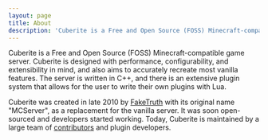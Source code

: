 ```yaml
---
layout: page
title: About
description: 'Cuberite is a Free and Open Source (FOSS) Minecraft-compatible game server. It is designed with performance, configurability, and extensibility in mind.'
---
```

Cuberite is a Free and Open Source (FOSS) Minecraft-compatible game server. Cuberite is designed with performance, configurability, and extensibility in mind, and also aims to accurately recreate most vanilla features. The server is written in C++, and there is an extensive plugin system that allows for the user to write their own plugins with Lua.

Cuberite was created in late 2010 by [FakeTruth](https://github.com/faketruth) with its original name "MCServer", as a replacement for the vanilla server. It was soon open-sourced and developers started working. Today, Cuberite is maintained by a large team of [contributors](https://github.com/cuberite/cuberite/blob/master/CONTRIBUTORS) and plugin developers.
